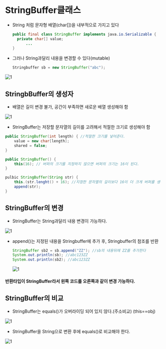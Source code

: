 # StringBuffer클래스

- String 처럼 문자형 배열(char[])을 내부적으로 가지고 있다

  ```java
  public final class StringBuffer implements java.io.Serializable {
  	private char[] value;
  		...
  }
  ```

- 그러나 String과달리 내용을 변경할 수 있다(mutable)

  ```java
  Stringbuffer sb = new StringBuffer("abc");
  ```

![1](https://user-images.githubusercontent.com/86362202/140754020-d41e08bc-be7b-48a1-8ef0-59125c4ab156.png)

## StringbBuffer의 생성자

- 배열은 길이 변경 불가, 공간이 부족하면 새로운 배열 생성해야 함

![1](https://user-images.githubusercontent.com/86362202/140754336-a292c87a-dd5d-43aa-8e0e-49d632d8ec4b.png)

- StringBuffer는 저장할 문자열의 길이를 고려해서 적절한 크기로 생성해야 함

```java
public StringBuffer(int length) { //적절한 크기를 넣어준다.
	value = new char[length];
	shared = false;
}

public StringBuffer() {
	this(16); // 버퍼의 크기를 지정하지 않으면 버퍼의 크기는 16이 된다.
}

pulbic StringBuffer(String str) {
	this.(str.lenght() + 16); //지정한 문자열의 길이보다 16이 더 크게 버퍼를 생성한다
	append(str); 
}
```



## StringBuffer의 변경

- StringBuffer는 String과달리 내용 변경이 가능하다.

![1](https://user-images.githubusercontent.com/86362202/140755187-3b778025-a62d-4909-ab42-d65fdf03ada8.png)

- append()는 지정된 내용을 Stringbuffer에 추가 후, Stringbuffer의 참조를 반환

  ```java
  StringBuffer sb2 = sb.append("ZZ"); //sb의 내용뒤에 ZZ를 추가한다
  System.out.println(sb); //abc123ZZ
  System.out.println(sb2); //abc123ZZ
  ```

  ![1](https://user-images.githubusercontent.com/86362202/140755562-93a0bae4-5ba6-49e9-b7e8-4a00337d9755.png)

#### 반환타입이 StringBuffer라서 왼쪽 코드를 오른쪽과 같이 변경 가능하다.



## StringBuffer의 비교

- StringBuffer는 equals()가 오버라이딩 되어 있지 않다.(주소비교) (this==obj)

![1](https://user-images.githubusercontent.com/86362202/140755952-438a7133-bda9-4efa-8e4a-1531d1e4aa4a.png)

- StringBuffer을 String으로 변환 후에 equals()로 비교해야 한다.

![1](https://user-images.githubusercontent.com/86362202/140756068-f430e319-c824-4895-8225-cc1dc9c93d7a.png)

